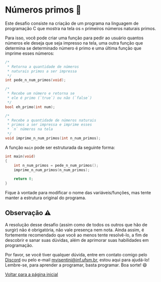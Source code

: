 # Números primos 🔢

Este desafio consiste na criação de um programa na linguagem de programação C que mostra na tela os `n` primeiros números naturais primos.

Para isso, você pode criar uma função para pedir ao usuário quantos números ele deseja que seja impresso na tela, uma outra função que determina se determinado número é primo e uma última função que imprime esses números:

```c
/*
 * Retorna a quantidade de números
 * naturais primos a ser impressa
 */
int pede_n_num_primos(void);

/*
 * Recebe um número e retorna se
 * ele é primo (`true`) ou não (`false`)
 */
bool eh_primo(int num);

/*
 * Recebe a quantidade de números naturais
 * primos a ser impressa e imprime esses
 * `n` números na tela
 */
void imprime_n_num_primos(int n_num_primos);
```

A função `main` pode ser estruturada da seguinte forma:

```c
int main(void)
{
    int n_num_primos = pede_n_num_primos();
    imprime_n_num_primos(n_num_primos);
    
    return 0;
}
```

Fique à vontade para modificar o nome das variáveis/funções, mas tente manter a estrutura original do programa.

## Observação :warning:

A resolução desse desafio (assim como de todos os outros que hão de surgir) não é obrigatória, não vale presença nem nota. Ainda assim, é fortemente recomendado que você ao menos tente resolvê-lo, a fim de descobrir e sanar suas dúvidas, além de aprimorar suas habilidades em programação.

Por favor, se você tiver qualquer dúvida, entre em contato comigo pelo [Discord][discord-monitoria] ou pelo e-mail [mvisentini@inf.ufsm.br][email-monitor], estou aqui para ajudá-lo! Lembre-se, para aprender a programar, basta programar. Boa sorte! :smile:

[Voltar para a página inicial][pagina-inicial]

[discord-monitoria]: https://discord.gg/kSBnGsRvnB "Servidor da monitoria da disciplina no Discord"
[email-monitor]:     mailto:mvisentini@inf.ufsm.br "E-mail do monitor"
[pagina-inicial]:    ../README.md                  "Voltar para a página inicial"
